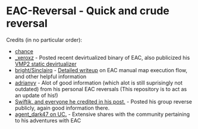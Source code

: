 # EAC-Reversal - Quick and crude reversal

Credits (in no particular order):
- [chance](https://github.com/ch4ncellor)
- [_xeroxz](https://githacks.org/_xeroxz) - Posted recent devirtualized binary of EAC, also publicized his [VMP2 static devirtualizer](https://githacks.org/vmp2/vmdevirt)
- [bright/Sinclairq](https://www.unknowncheats.me/forum/members/3023270.html) - [Detailed writeup](https://back.engineering/10/08/2021/) on EAC manual map execution flow, and other helpful information
- [adrianyy](https://github.com/adrianyy) - Alot of good information (which alot is still suprisingly not outdated) from his personal EAC reversals (This repository is to act as an update of his!)
- [Swiftik, and everyone he credited in his post.](https://www.unknowncheats.me/forum/members/1308837.html?s=94386816e697fc0d1bb4b3d802a7f0b8) - Posted his group reverse publicly, again good information there.
- [agent_dark47 on UC.](https://www.unknowncheats.me/forum/members/11666.html) - Extensive shares with the community pertaining to his adventures with EAC
